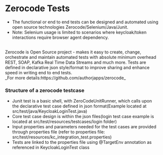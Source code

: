 # Zerocode Tests
 - The functional or end to end tests can be designed and automated using open source technologies Zerocode/Selenium/Java/Junit.
 - Note: Selenium usage is limited to scenarios where keycloak/token interactions require browser agent dependency.
<br>
Zerocode is Open Source project - makes it easy to create, change, orchestrate and maintain automated tests with absolute
minimum overhead REST, SOAP, Kafka Real Time Data Streams and much more. Tests are defined in declarative json style/format
to improve sharing and enhance speed in writing end to end tests. <br>
_For more details:https://github.com/authorjapps/zerocode_

### Structure of a zerocode testcase
- Junit test is a basic shell, with ZeroCodeUnitRunner, which calls upon the declarative test case defined in json format(Example located at src/test/java/KeycloakLoginTest.java)
- Core test case design is within the json files(login test case example is located at src/test/resources/testcases/login folder)
- Input properties and parameters needed for the test cases are provided through properties file (refer to properties file: src/test/resources/kc_integration_test.properties)
- Tests are linked to the properties file using @TargetEnv annotation as referenced in KeycloakLoginTest class
